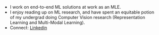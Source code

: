 - I work on end-to-end ML solutions at work as an MLE.
- I enjoy reading up on ML research, and have spent an equitable potion of my undergrad doing Computer Vision research (Representation Learning and Multi-Modal Learning).
- Connect: [Linkedin](https://www.linkedin.com/in/mihir-sahu-mos/)

<!---
Mihirsahu2307/Mihirsahu2307 is a ✨ special ✨ repository because its `README.md` (this file) appears on your GitHub profile.
You can click the Preview link to take a look at your changes.
--->

